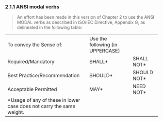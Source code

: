 ### 2.1.1 ANSI modal verbs

> An effort has been made in this version of Chapter 2 to use the ANSI MODAL verbs as described in ISO/IEC Directive, Appendix G, as delineated in the following table:

|     |     |     |
| --- | --- | --- |
| To convey the Sense of: | Use the following (in UPPERCASE) |  |
| Required/Mandatory | SHALL* | SHALL NOT* |
| Best Practice/Recommendation | SHOULD* | SHOULD NOT* |
| Acceptable Permitted | MAY* | NEED NOT* |
| *Usage of any of these in lower case does not carry the same weight. |  |  |
